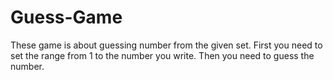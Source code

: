 # Guess-Game
These game is about guessing number from the given set.
First you need to set the range from 1 to the number you write.
Then you need to guess the number.
